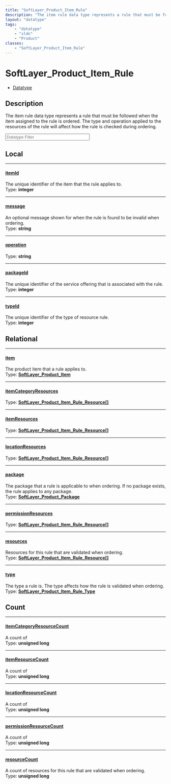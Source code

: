 ```yaml
---
title: "SoftLayer_Product_Item_Rule"
description: "The item rule data type represents a rule that must be followed when the item assigned to the rule is ordered. The type... "
layout: "datatype"
tags:
    - "datatype"
    - "sldn"
    - "Product"
classes:
    - "SoftLayer_Product_Item_Rule"
---
```


# SoftLayer_Product_Item_Rule
<div id='service-datatype'>
    <ul id='sldn-reference-tabs'>
        <li id='datatype'> <a href='/reference/datatypes/SoftLayer_Product_Item_Rule' >Datatype</a></li>
    </ul>
</div>

## Description 


The item rule data type represents a rule that must be followed when the item assigned to the rule is ordered. The type and operation applied to the resources of the rule will affect how the rule is checked during ordering. 





<!-- Filer BEGIN -->
<div class="view-filters">
        <div class="clearfix">
            <div class="search-input-box">
                <input placeholder="Datatype Filter" onkeyup="titleSearch(inputId='prop-input', divId='properties', elementClass='prop-row')" 
                    type="text" id="prop-input" value="" size="30" maxlength="128" class="form-text">
            </div>
        </div>
</div>
<!-- Filer END -->

<div id="properties" class="content">
<div id="localProperties" class="prop-content" >

## Local
<div class="prop-row">

-----
[itemId]: #itemid
#### [itemId]
The unique identifier of the item that the rule applies to.  
<span class="type-label">Type: </span>**integer**  



</div>
<div class="prop-row">

-----
[message]: #message
#### [message]
An optional message shown for when the rule is found to be invalid when ordering.  
<span class="type-label">Type: </span>**string**  



</div>
<div class="prop-row">

-----
[operation]: #operation
#### [operation]
  
<span class="type-label">Type: </span>**string**  



</div>
<div class="prop-row">

-----
[packageId]: #packageid
#### [packageId]
The unique identifier of the service offering that is associated with the rule.  
<span class="type-label">Type: </span>**integer**  



</div>
<div class="prop-row">

-----
[typeId]: #typeid
#### [typeId]
The unique identifier of the type of resource rule.  
<span class="type-label">Type: </span>**integer**  



</div>
</div>
<!-- LOCAL PROPERTY END -->

<div id="relationalProperties"  class="prop-content" >

## Relational
<div class="prop-row">

-----
[item]: #item
#### [item]
The product item that a rule applies to.  
<span class="type-label">Type: </span>**<a href='/reference/datatypes/SoftLayer_Product_Item'>SoftLayer_Product_Item </a>**  



</div>
<div class="prop-row">

-----
[itemCategoryResources]: #itemcategoryresources
#### [itemCategoryResources]
  
<span class="type-label">Type: </span>**<a href='/reference/datatypes/SoftLayer_Product_Item_Rule_Resource'>SoftLayer_Product_Item_Rule_Resource[] </a>**  



</div>
<div class="prop-row">

-----
[itemResources]: #itemresources
#### [itemResources]
  
<span class="type-label">Type: </span>**<a href='/reference/datatypes/SoftLayer_Product_Item_Rule_Resource'>SoftLayer_Product_Item_Rule_Resource[] </a>**  



</div>
<div class="prop-row">

-----
[locationResources]: #locationresources
#### [locationResources]
  
<span class="type-label">Type: </span>**<a href='/reference/datatypes/SoftLayer_Product_Item_Rule_Resource'>SoftLayer_Product_Item_Rule_Resource[] </a>**  



</div>
<div class="prop-row">

-----
[package]: #package
#### [package]
The package that a rule is applicable to when ordering. If no package exists, the rule applies to any package.  
<span class="type-label">Type: </span>**<a href='/reference/datatypes/SoftLayer_Product_Package'>SoftLayer_Product_Package </a>**  



</div>
<div class="prop-row">

-----
[permissionResources]: #permissionresources
#### [permissionResources]
  
<span class="type-label">Type: </span>**<a href='/reference/datatypes/SoftLayer_Product_Item_Rule_Resource'>SoftLayer_Product_Item_Rule_Resource[] </a>**  



</div>
<div class="prop-row">

-----
[resources]: #resources
#### [resources]
Resources for this rule that are validated when ordering.  
<span class="type-label">Type: </span>**<a href='/reference/datatypes/SoftLayer_Product_Item_Rule_Resource'>SoftLayer_Product_Item_Rule_Resource[] </a>**  



</div>
<div class="prop-row">

-----
[type]: #type
#### [type]
The type a rule is. The type affects how the rule is validated when ordering.  
<span class="type-label">Type: </span>**<a href='/reference/datatypes/SoftLayer_Product_Item_Rule_Type'>SoftLayer_Product_Item_Rule_Type </a>**  



</div>

## Count
<div class="prop-row">

-----
[itemCategoryResourceCount]: #itemcategoryresourcecount
#### [itemCategoryResourceCount]
A count of    
<span class="type-label">Type: </span>**unsigned long**  



</div>
<div class="prop-row">

-----
[itemResourceCount]: #itemresourcecount
#### [itemResourceCount]
A count of    
<span class="type-label">Type: </span>**unsigned long**  



</div>
<div class="prop-row">

-----
[locationResourceCount]: #locationresourcecount
#### [locationResourceCount]
A count of    
<span class="type-label">Type: </span>**unsigned long**  



</div>
<div class="prop-row">

-----
[permissionResourceCount]: #permissionresourcecount
#### [permissionResourceCount]
A count of    
<span class="type-label">Type: </span>**unsigned long**  



</div>
<div class="prop-row">

-----
[resourceCount]: #resourcecount
#### [resourceCount]
A count of resources for this rule that are validated when ordering.   
<span class="type-label">Type: </span>**unsigned long**  



</div>
</div>



